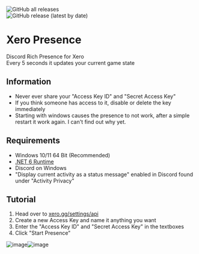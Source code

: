 ![GitHub all releases](https://img.shields.io/github/downloads/dekirai/xeropresence/total)  
![GitHub release (latest by date)](https://img.shields.io/github/v/release/dekirai/xeropresence)
# Xero Presence
Discord Rich Presence for Xero  
Every 5 seconds it updates your current game state

## Information
- Never ever share your "Access Key ID" and "Secret Access Key"
- If you think someone has access to it, disable or delete the key immediately
- Starting with windows causes the presence to not work, after a simple restart it work again. I can't find out why yet.

## Requirements
- Windows 10/11 64 Bit (Recommended)
- [.NET 6 Runtime](https://dotnet.microsoft.com/en-us/download/dotnet/6.0)
- Discord on Windows
- "Display current activity as a status message" enabled in Discord found under "Activity Privacy"

## Tutorial
1. Head over to [xero.gg/settings/api](https://xero.gg/settings/api)
2. Create a new Access Key and name it anything you want
3. Enter the "Access Key ID" and "Secret Access Key" in the textboxes
4. Click "Start Presence"


![image](https://i.imgur.com/UoEm2PD.png)![image](https://i.imgur.com/ttVW6Zh.png)

